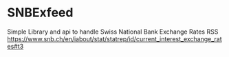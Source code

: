 # SNBExfeed
Simple Library and api to handle Swiss National Bank Exchange Rates RSS
https://www.snb.ch/en/iabout/stat/statrep/id/current_interest_exchange_rates#t3
